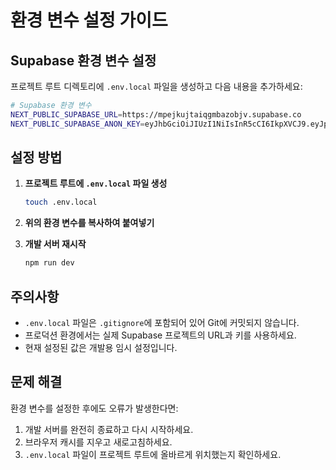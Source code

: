 # 환경 변수 설정 가이드

## Supabase 환경 변수 설정

프로젝트 루트 디렉토리에 `.env.local` 파일을 생성하고 다음 내용을 추가하세요:

```bash
# Supabase 환경 변수
NEXT_PUBLIC_SUPABASE_URL=https://mpejkujtaiqgmbazobjv.supabase.co
NEXT_PUBLIC_SUPABASE_ANON_KEY=eyJhbGciOiJIUzI1NiIsInR5cCI6IkpXVCJ9.eyJpc3MiOiJzdXBhYmFzZSIsInJlZiI6Im1wZWprdWp0YWlxZ21iYXpvYmp2Iiwicm9sZSI6ImFub24iLCJpYXQiOjE3NjA1ODIwMDAsImV4cCI6MjA3NjE1ODAwMH0.cpFLDyB2QsPEh-8UT5DtXIdIyeN8--Z7V8fdVs3bZII
```

## 설정 방법

1. **프로젝트 루트에 `.env.local` 파일 생성**
   ```bash
   touch .env.local
   ```

2. **위의 환경 변수를 복사하여 붙여넣기**

3. **개발 서버 재시작**
   ```bash
   npm run dev
   ```

## 주의사항

- `.env.local` 파일은 `.gitignore`에 포함되어 있어 Git에 커밋되지 않습니다.
- 프로덕션 환경에서는 실제 Supabase 프로젝트의 URL과 키를 사용하세요.
- 현재 설정된 값은 개발용 임시 설정입니다.

## 문제 해결

환경 변수를 설정한 후에도 오류가 발생한다면:

1. 개발 서버를 완전히 종료하고 다시 시작하세요.
2. 브라우저 캐시를 지우고 새로고침하세요.
3. `.env.local` 파일이 프로젝트 루트에 올바르게 위치했는지 확인하세요.

